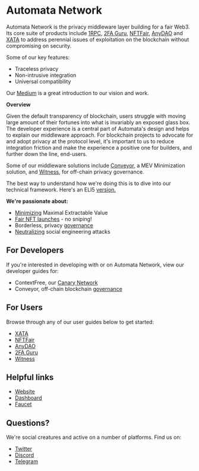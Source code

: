 # Automata Network

Automata Network is the privacy middleware layer building for a fair Web3. Its core suite of products include [1RPC](https://www.1rpc.io), [2FA Guru](https://2fa.guru), [NFTFair](https://nftfair.app), [AnyDAO](https://anydao.app) and [XATA](https://xata.fi) to address perennial issues of exploitation on the blockchain without compromising on security.

Some of our key features:
- Traceless privacy
- Non-intrusive integration
- Universal compatibility

Our [Medium](https://medium.com/atanetwork) is a great introduction to our vision and work. 

**Overview**

Given the default transparency of blockchain, users struggle with moving large amount of their fortunes into what is invariably an exposed glass box. The developer experience is a central part of Automata's design and helps to explain our middleware approach. For blockchain projects to advocate for and adopt privacy at the protocol level, it's important to us to reduce integration friction and make the experience a positive one for builders, and further down the line, end-users. 

Some of our middleware solutions include [Conveyor](https://conveyor.ata.network/#/swap), a MEV Minimization solution, and [Witness](https://witness.ata.network/), for off-chain privacy governance. 

The best way to understand how we're doing this is to dive into our technical framework. Here's an ELI5 [version.](https://medium.com/atanetwork/introduction-to-sgx-the-eli5-3abf25e50057)

**We're passionate about:**

- [Minimizing](./xata/introduction.md) Maximal Extractable Value
- [Fair NFT launches](./nftfair/introduction.md) - no sniping! 
- Borderless, privacy [governance](./anydao/introduction.md)
- [Neutralizing](./2fa/introduction.md) social engineering attacks

## For Developers 

If you're interested in developing with or on Automata Network, view our developer guides for:
- ContextFree, our [Canary Network ](./canarynet/getstarted/introduction.md)
- Conveyor, off-chain blockchain [governance](./conveyor/overview.md) 

## For Users

Browse through any of our user guides below to get started:

* [XATA](./xata/introduction.md)
* [NFTFair](./nftfair/users/activities.md)
* [AnyDAO](./anydao/guide.md)
* [2FA Guru](./2fa/users/guide.md)
* [Witness](./witness/user-guide.md) 

## Helpful links

* [Website](https://www.ata.network/)
* [Dashboard](https://d.ata.network/)
* [Faucet](https://faucet.ata.network)

## Questions?

We're social creatures and active on a number of platforms. Find us on: 

* [Twitter](ata.ws/twitter)
* [Discord](ata.ws/discord)
* [Telegram](ata.ws/telegram)
